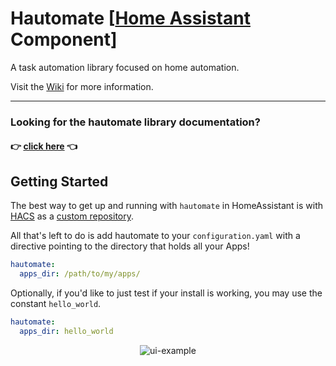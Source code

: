 # Hautomate [[Home Assistant][hass] Component]

A task automation library focused on home automation.

Visit the [Wiki][wiki] for more information.

---

### Looking for the hautomate library documentation?
#### 👉 [click here][hauto] 👈


## Getting Started

The best way to get up and running with `hautomate` in HomeAssistant is with [HACS][hacs] as a [custom repository][hacs-custrepo].

All that's left to do is add hautomate to your `configuration.yaml` with a directive pointing to the directory that holds all your Apps!

```yaml
hautomate:
  apps_dir: /path/to/my/apps/
```

Optionally, if you'd like to just test if your install is working, you may use the constant `hello_world`.
```yaml
hautomate:
  apps_dir: hello_world
```

<p align="center">
    <img src="./static/ui-example.png" alt='ui-example'>
</p>

[hass]: https://www.home-assistant.io/
[wiki]: https://github.com/boonhapus/ha-utomate/wiki
[hauto]: https://github.com/boonhapus/hautomate
[hacs]: https://hacs.xyz/
[hacs-custrepo]: https://hacs.xyz/docs/faq/custom_repositories
[ui-eg]: ./static/ui-example.png
